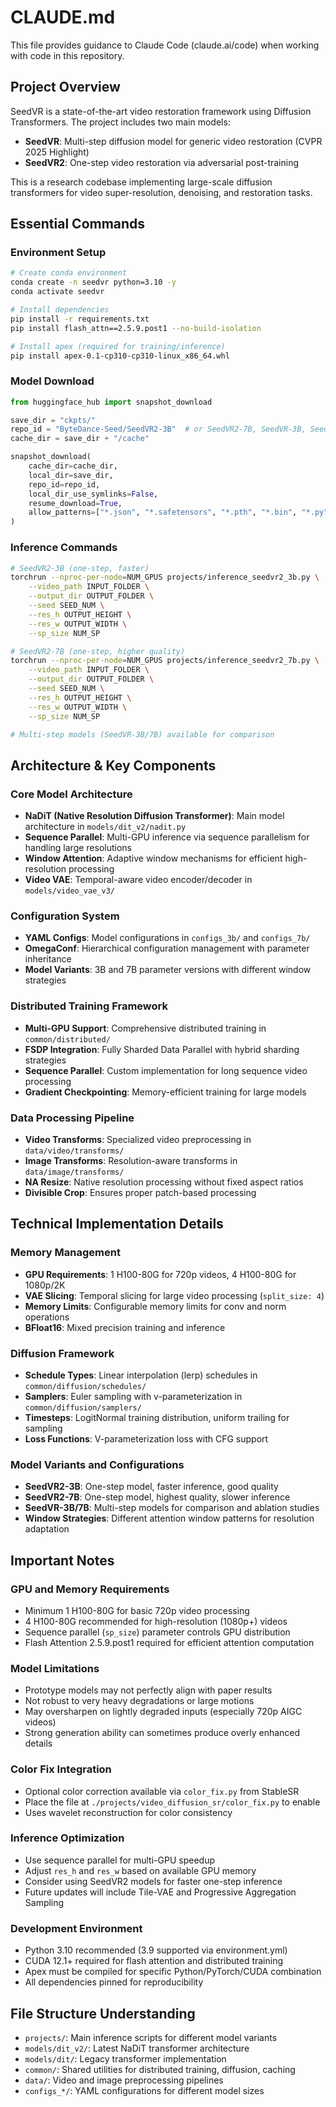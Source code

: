 # CLAUDE.md

This file provides guidance to Claude Code (claude.ai/code) when working with code in this repository.

## Project Overview
SeedVR is a state-of-the-art video restoration framework using Diffusion Transformers. The project includes two main models:
- **SeedVR**: Multi-step diffusion model for generic video restoration (CVPR 2025 Highlight)
- **SeedVR2**: One-step video restoration via adversarial post-training

This is a research codebase implementing large-scale diffusion transformers for video super-resolution, denoising, and restoration tasks.

## Essential Commands

### Environment Setup
```bash
# Create conda environment
conda create -n seedvr python=3.10 -y
conda activate seedvr

# Install dependencies
pip install -r requirements.txt
pip install flash_attn==2.5.9.post1 --no-build-isolation

# Install apex (required for training/inference)
pip install apex-0.1-cp310-cp310-linux_x86_64.whl
```

### Model Download
```python
from huggingface_hub import snapshot_download

save_dir = "ckpts/"
repo_id = "ByteDance-Seed/SeedVR2-3B"  # or SeedVR2-7B, SeedVR-3B, SeedVR-7B
cache_dir = save_dir + "/cache"

snapshot_download(
    cache_dir=cache_dir,
    local_dir=save_dir,
    repo_id=repo_id,
    local_dir_use_symlinks=False,
    resume_download=True,
    allow_patterns=["*.json", "*.safetensors", "*.pth", "*.bin", "*.py", "*.md", "*.txt"],
)
```

### Inference Commands
```bash
# SeedVR2-3B (one-step, faster)
torchrun --nproc-per-node=NUM_GPUS projects/inference_seedvr2_3b.py \
    --video_path INPUT_FOLDER \
    --output_dir OUTPUT_FOLDER \
    --seed SEED_NUM \
    --res_h OUTPUT_HEIGHT \
    --res_w OUTPUT_WIDTH \
    --sp_size NUM_SP

# SeedVR2-7B (one-step, higher quality)
torchrun --nproc-per-node=NUM_GPUS projects/inference_seedvr2_7b.py \
    --video_path INPUT_FOLDER \
    --output_dir OUTPUT_FOLDER \
    --seed SEED_NUM \
    --res_h OUTPUT_HEIGHT \
    --res_w OUTPUT_WIDTH \
    --sp_size NUM_SP

# Multi-step models (SeedVR-3B/7B) available for comparison
```

## Architecture & Key Components

### Core Model Architecture
- **NaDiT (Native Resolution Diffusion Transformer)**: Main model architecture in `models/dit_v2/nadit.py`
- **Sequence Parallel**: Multi-GPU inference via sequence parallelism for handling large resolutions
- **Window Attention**: Adaptive window mechanisms for efficient high-resolution processing
- **Video VAE**: Temporal-aware video encoder/decoder in `models/video_vae_v3/`

### Configuration System
- **YAML Configs**: Model configurations in `configs_3b/` and `configs_7b/`
- **OmegaConf**: Hierarchical configuration management with parameter inheritance
- **Model Variants**: 3B and 7B parameter versions with different window strategies

### Distributed Training Framework
- **Multi-GPU Support**: Comprehensive distributed training in `common/distributed/`
- **FSDP Integration**: Fully Sharded Data Parallel with hybrid sharding strategies
- **Sequence Parallel**: Custom implementation for long sequence video processing
- **Gradient Checkpointing**: Memory-efficient training for large models

### Data Processing Pipeline
- **Video Transforms**: Specialized video preprocessing in `data/video/transforms/`
- **Image Transforms**: Resolution-aware transforms in `data/image/transforms/`
- **NA Resize**: Native resolution processing without fixed aspect ratios
- **Divisible Crop**: Ensures proper patch-based processing

## Technical Implementation Details

### Memory Management
- **GPU Requirements**: 1 H100-80G for 720p videos, 4 H100-80G for 1080p/2K
- **VAE Slicing**: Temporal slicing for large video processing (`split_size: 4`)
- **Memory Limits**: Configurable memory limits for conv and norm operations
- **BFloat16**: Mixed precision training and inference

### Diffusion Framework
- **Schedule Types**: Linear interpolation (lerp) schedules in `common/diffusion/schedules/`
- **Samplers**: Euler sampling with v-parameterization in `common/diffusion/samplers/`
- **Timesteps**: LogitNormal training distribution, uniform trailing for sampling
- **Loss Functions**: V-parameterization loss with CFG support

### Model Variants and Configurations
- **SeedVR2-3B**: One-step model, faster inference, good quality
- **SeedVR2-7B**: One-step model, highest quality, slower inference  
- **SeedVR-3B/7B**: Multi-step models for comparison and ablation studies
- **Window Strategies**: Different attention window patterns for resolution adaptation

## Important Notes

### GPU and Memory Requirements
- Minimum 1 H100-80G for basic 720p video processing
- 4 H100-80G recommended for high-resolution (1080p+) videos
- Sequence parallel (`sp_size`) parameter controls GPU distribution
- Flash Attention 2.5.9.post1 required for efficient attention computation

### Model Limitations
- Prototype models may not perfectly align with paper results
- Not robust to very heavy degradations or large motions
- May oversharpen on lightly degraded inputs (especially 720p AIGC videos)
- Strong generation ability can sometimes produce overly enhanced details

### Color Fix Integration
- Optional color correction available via `color_fix.py` from StableSR
- Place the file at `./projects/video_diffusion_sr/color_fix.py` to enable
- Uses wavelet reconstruction for color consistency

### Inference Optimization
- Use sequence parallel for multi-GPU speedup
- Adjust `res_h` and `res_w` based on available GPU memory
- Consider using SeedVR2 models for faster one-step inference
- Future updates will include Tile-VAE and Progressive Aggregation Sampling

### Development Environment
- Python 3.10 recommended (3.9 supported via environment.yml)
- CUDA 12.1+ required for flash attention and distributed training
- Apex must be compiled for specific Python/PyTorch/CUDA combination
- All dependencies pinned for reproducibility

## File Structure Understanding
- `projects/`: Main inference scripts for different model variants
- `models/dit_v2/`: Latest NaDiT transformer architecture
- `models/dit/`: Legacy transformer implementation  
- `common/`: Shared utilities for distributed training, diffusion, caching
- `data/`: Video and image preprocessing pipelines
- `configs_*/`: YAML configurations for different model sizes